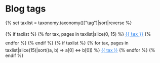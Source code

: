 <h1>Blog tags</h1>

{% set taxlist = taxonomy.taxonomy()["tag"]|sort|reverse %}

{% if taxlist %}
<span class="tags" style="line-height:200%">
{% for tax, pages in taxlist|slice(0, 15) %}
    <a class="label label-rounded" style="color:#3085ee;font-size:110%" href="/blog/tag{{ config.system.param_sep }}{{ tax }}">{{ tax }}</a>
{% endfor %}
</span>
{% endif %}
{% if taxlist %}
<span class="tags">
{% for tax, pages in taxlist|slice(15)|sort((a, b) => a[0] <=> b[0]) %}
    <a class="label label-rounded" style="color:#3085ee;" href="/blog/tag{{ config.system.param_sep }}{{ tax }}">{{ tax }}</a>
{% endfor %}
</span>
{% endif %}
